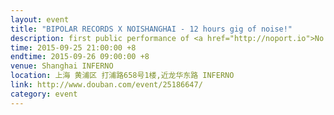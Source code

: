 ```yaml
---
layout: event
title: "BIPOLAR RECORDS X NOISHANGHAI - 12 hours gig of noise!"
description: first public performance of <a href="http://noport.io">No Port</a>, my live coding duo with abing
time: 2015-09-25 21:00:00 +8
endtime: 2015-09-26 09:00:00 +8
venue: Shanghai INFERNO
location: 上海 黄浦区 打浦路658号1楼,近龙华东路 INFERNO
link: http://www.douban.com/event/25186647/
category: event
---
```

